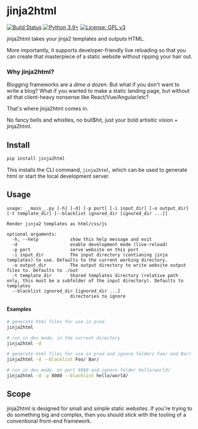 # jinja2html
[![Build Status](https://github.com/fastily/jinja2html/workflows/build/badge.svg)](#)
[![Python 3.9+](https://upload.wikimedia.org/wikipedia/commons/4/4f/Blue_Python_3.9%2B_Shield_Badge.svg)](https://www.python.org)
[![License: GPL v3](https://upload.wikimedia.org/wikipedia/commons/8/86/GPL_v3_Blue_Badge.svg)](https://www.gnu.org/licenses/gpl-3.0.en.html)

jinja2html takes your jinja2 templates and outputs HTML.

More importantly, it supports developer-friendly live reloading so that you can create that masterpiece of a static website without ripping your hair out.

### Why jinja2html?

Blogging frameworks are a *dime a dozen*.  But what if you don't want to write a blog?  What if you wanted to make a static landing page, but without all that client-heavy nonsense like React/Vue/Angular/etc?  

That's where jinja2html comes in.

No fancy bells and whistles, no bull$hit, just your bold artisitic vision + jinja2html.

## Install
```bash
pip install jinja2html
```

This installs the CLI command, `jinja2html`, which can be used to generate html or start the local development server.

## Usage
```
usage: __main__.py [-h] [-d] [-p port] [-i input_dir] [-o output_dir] [-t template_dir] [--blacklist ignored_dir [ignored_dir ...]]

Render jinja2 templates as html/css/js

optional arguments:
  -h, --help            show this help message and exit
  -d                    enable development mode (live-reload)
  -p port               serve website on this port
  -i input_dir          The input directory (contianing jinja templates) to use. Defaults to the current working directory.
  -o output_dir         The output directory to write website output files to. Defaults to ./out
  -t template_dir       Shared templates directory (relative path only, this must be a subfolder of the input directory). Defaults to templates
  --blacklist ignored_dir [ignored_dir ...]
                        directories to ignore
```

#### Examples
```bash
# generate html files for use in prod
jinja2html

# run in dev mode, in the current directory
jinja2html -d

# generate html files for use in prod and ignore folders Foo/ and Bar/
jinja2html -d --blacklist Foo/ Bar/

# run in dev mode, on port 8080 and ignore folder hello/world/
jinja2html -d -p 8080 --blacklist hello/world/
```

## Scope
jinja2html is designed for small and simple static websites.  If you're trying to do something big and complex, then you should stick with the tooling of a conventional front-end framework.